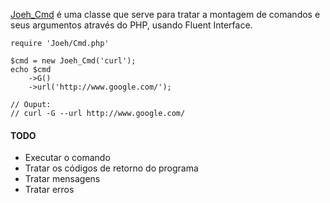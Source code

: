 [Joeh_Cmd](http://github.com/rafaelss/joeh-cmd/tree/master) é uma classe que serve para tratar a montagem de comandos e seus argumentos através do PHP, usando Fluent Interface.

    require 'Joeh/Cmd.php'

    $cmd = new Joeh_Cmd('curl');
    echo $cmd
        ->G()
        ->url('http://www.google.com/');

    // Ouput:
    // curl -G --url http://www.google.com/
    
#### TODO

* Executar o comando
* Tratar os códigos de retorno do programa
* Tratar mensagens
* Tratar erros
